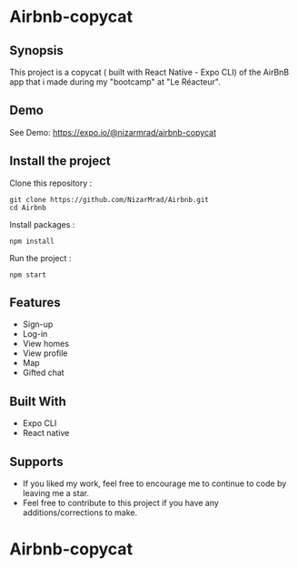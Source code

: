 # Airbnb-copycat

## Synopsis

This project is a copycat ( built with React Native - Expo CLI) of the AirBnB app that i made during my "bootcamp" at "Le Réacteur".

## Demo

See Demo: https://expo.io/@nizarmrad/airbnb-copycat

## Install the project 

Clone this repository : 

```
git clone https://github.com/NizarMrad/Airbnb.git
cd Airbnb
```

Install packages : 

```
npm install 
```

Run the project : 

```
npm start
```
## Features

- Sign-up <br>
- Log-in  <br>
- View homes  <br>
- View profile <br>
- Map <br>
- Gifted chat

## Built With

- Expo CLI
- React native

## Supports 

- If you liked my work, feel free to encourage me to continue to code by leaving me a star.
- Feel free to contribute to this project if you have any additions/corrections to make. 


# Airbnb-copycat



